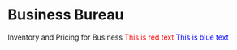 # Business Bureau

Inventory and Pricing for Business
<span style="color: red;">This is red text</span>
<span style="color: blue;">This is blue text</span>


